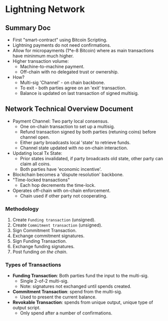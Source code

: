 # Lightning Network

## Summary Doc

* First "smart-contract" using Bitcoin Scripting.
* Lightning payments do not need confirmations.
* Allow for micropayments (1*e-8 Bitcoin) where as main transactions have mininmum much higher.
* Higher transaction volume:
    * Machine-to-machine payment.
    * Off-chain with no delegated trust or ownership.
* How?
    * Multi-sig 'Channel' - on chain backbone.
    * To exit - both parties agree on an 'exit' transaction.
    * Balance is updated on last transaction of signed multisig.

## Network Technical Overview Document

* Payment Channel: Two party local consensus.
    * One on-chain transaction to set up a multisig.
    * Refund transaction signed by both parties (retuning coins) before channel open.
    * Either party broadcasts local 'state' to retrieve funds.
    * Channel state updated with no on-chain interaction.
* Updating local Tx State:
    * Prior states invalidated, if party broadcasts old state, other party can claim all coins.
    * Both parties have 'economic incentive'.
* Blockchain becomes a 'dispute resolution' backbone.
* "Time-locked transactions"
    * Each hop decrements the time-lock.
* Operates off-chain with on-chain enforcement.
    * Chain used if other party not cooperating.

### Methodology

1. Create ``Funding transaction`` (unsigned).
2. Create ``Commitment transaction`` (unsigned).
3. Sign Commitment Transaction.
4. Exchange commitment signatures.
5. Sign Funding Transaction.
6. Exchange funding signatures.
7. Post funding *on the chain*.


### Types of Transactions

* **Funding Transaction**: Both parties fund the input to the multi-sig.
    * Single 2-of-2 multi-sig.
    * Note: signatures not exchanged until spends created.
* **Commitment Transaction**: spend from the multi-sig.
    * Used to present the current balance.
* **Revokable Transaction**: spends from unique output, unique type of output script.
    * Only spend after a number of confirmations.
